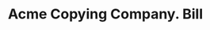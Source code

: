 ---
doi: 10.7916/D89P4CS3
date_other: '1890'
date_other_textual: 1890-1899
form: printed ephemera
genre:
- Invoices
name:
- Acme Copying Company
object_in_context_url: https://biggert.cul.columbia.edu/items/view/ave_biggert_01737
subject_hierarchical_geographic:
- Chicago, Illinois, United States
subject_name:
- Acme Copying Company
title: Acme Copying Company. Bill
sort_title: Acme Copying Company. Bill
call_number: ave_biggert_01737
coordinates:
- 41.83694444444445,-87.68472222222222
pid: ave_biggert_01737
identifiers: ave_biggert_01737
canvas_id: ldpd:396995
permalink: "/items/ave_biggert_01737/"
layout: iiif-image-page
---